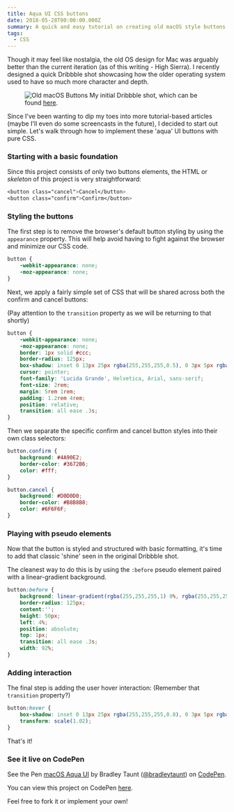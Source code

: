 ```yaml
---
title: Aqua UI CSS buttons
date: 2018-05-28T00:00:00.000Z
summary: A quick and easy tutorial on creating old macOS style buttons in pure CSS
tags:
  - CSS
---
```


Though it may feel like nostalgia, the old OS design for Mac was arguably better than the current iteration (as of this writing - High Sierra). I recently designed a quick Dribbble shot showcasing how the older operating system used to have so much more character and depth.

<figure>
    <img src="https://bradleytaunt.com/static/images/aqua-ui-css-buttons.png" alt="Old macOS Buttons">
    <span class="marginnote">My initial Dribbble shot, which can be found <a href="https://dribbble.com/shots/4561658-Aqua-Buttons-UI">here</a>.</span>
</figure>

Since I've been wanting to dip my toes into more tutorial-based articles (maybe I'll even do some screencasts in the future), I decided to start out simple. Let's walk through how to implement these 'aqua' UI buttons with pure CSS.

### Starting with a basic foundation

Since this project consists of only two buttons elements, the HTML or <i>skeleton</i> of this project is very straightforward:


```css
<button class="cancel">Cancel</button>
<button class="confirm">Confirm</button>
```

### Styling the buttons

The first step is to remove the browser's default button styling by using the `appearance` property. This will help avoid having to fight against the browser and minimize our CSS code.

```css
button {
    -webkit-appearance: none;
    -moz-appearance: none;
}
```

Next, we apply a fairly simple set of CSS that will be shared across both the confirm and cancel buttons:

(Pay attention to the `transition` property as we will be returning to that shortly)

```css
button {
    -webkit-appearance: none;
    -moz-appearance: none;
    border: 1px solid #ccc;
    border-radius: 125px;
    box-shadow: inset 0 13px 25px rgba(255,255,255,0.5), 0 3px 5px rgba(0,0,0,0.2), 0 10px 13px rgba(0,0,0,0.1);
    cursor: pointer;
    font-family: 'Lucida Grande', Helvetica, Arial, sans-serif;
    font-size: 2rem;
    margin: 5rem 1rem;
    padding: 1.2rem 4rem;
    position: relative;
    transition: all ease .3s;
}
```

Then we separate the specific confirm and cancel button styles into their own class selectors:

```css
button.confirm {
    background: #4A90E2;
    border-color: #3672B6;
    color: #fff;
}

button.cancel {
    background: #D0D0D0;
    border-color: #B8B8B8;
    color: #6F6F6F;
}
```

### Playing with pseudo elements

Now that the button is styled and structured with basic formatting, it's time to add that classic 'shine' seen in the original Dribbble shot.

The cleanest way to do this is by using the `:before` pseudo element paired with a linear-gradient background.

```css
button:before {
    background: linear-gradient(rgba(255,255,255,1) 0%, rgba(255,255,255,0) 100%);
    border-radius: 125px;
    content:'';
    height: 50px;
    left: 4%;
    position: absolute;
    top: 1px;
    transition: all ease .3s;
    width: 92%;
}
```

### Adding interaction

The final step is adding the user hover interaction: (Remember that `transition` property?)

```css
button:hover {
    box-shadow: inset 0 13px 25px rgba(255,255,255,0.8), 0 3px 5px rgba(0,0,0,0.2), 0 10px 13px rgba(0,0,0,0.2);
    transform: scale(1.02);
}
```

That's it!

### See it live on CodePen

<p data-height="265" data-theme-id="0" data-slug-hash="YvKxxm" data-default-tab="result" data-user="bradleytaunt" data-embed-version="2" data-pen-title="macOS Aqua UI" class="codepen">See the Pen <a href="https://codepen.io/bradleytaunt/pen/YvKxxm/">macOS Aqua UI</a> by Bradley Taunt (<a href="https://codepen.io/bradleytaunt">@bradleytaunt</a>) on <a href="https://codepen.io">CodePen</a>.</p>
<script async src="https://static.codepen.io/assets/embed/ei.js"></script>

You can view this project on CodePen <a href="https://codepen.io/bradleytaunt/pen/YvKxxm">here</a>.

Feel free to fork it or implement your own!
